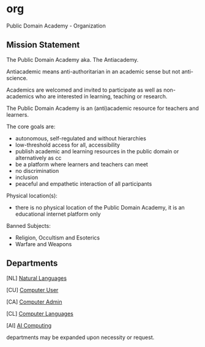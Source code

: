 # org
Public Domain Academy - Organization

## Mission Statement

The Public Domain Academy aka. The Antiacademy.

Antiacademic means anti-authoritarian in an academic sense but not anti-science.

Academics are welcomed and invited to participate as well as non-academics who are interested in learning, teaching or research.

The Public Domain Academy is an (anti)academic resource for teachers and learners.

The core goals are:

- autonomous, self-regulated and without hierarchies
- low-threshold access for all, accessibility
- publish academic and learning resources in the public domain or alternatively as cc
- be a platform where learners and teachers can meet
- no discrimination
- inclusion
- peaceful and empathetic interaction of all participants

Physical location(s):

- there is no physical location of the Public Domain Academy, it is an educational internet platform only

Banned Subjects:

- Religion, Occultism and Esoterics
- Warfare and Weapons

## Departments

[NL] [Natural Languages](dep/natural-languages.md)

[CU] [Computer User](dep/computer-user.md)

[CA] [Computer Admin](dep/computer-admin.md)

[CL] [Computer Languages](dep/computer-languages.md)

[AI] [AI Computing](dep/ai-computing.md)



departments may be expanded upon necessity or request.
